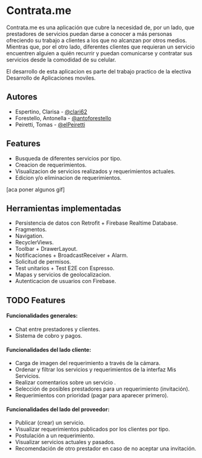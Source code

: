 
# Contrata.me
Contrata.me es una aplicación que cubre la necesidad de, por un lado, que prestadores de servicios puedan darse a conocer a más personas ofreciendo su trabajo a clientes a los que no alcanzan por otros medios. Mientras que, por el otro lado, diferentes clientes que requieran un servicio encuentren alguien a quién recurrir y puedan comunicarse y contratar sus servicios desde la comodidad de su celular.

El desarrollo de esta aplicacion es parte del trabajo practico de la electiva Desarrollo de Aplicaciones moviles.
## Autores

- Espertino, Clarisa - [@clari62](https://www.github.com/clari62)
- Forestello, Antonella - [@antoforestello](https://www.github.com/antoforestello)
- Peiretti, Tomas - [@elPeiretti](https://www.github.com/elPeiretti)
## Features

- Busqueda de diferentes servicios por tipo.
- Creacion de requerimientos.
- Visualizacion de servicios realizados y requerimientos actuales.
- Edicion y/o eliminacion de requerimientos.

[aca poner algunos gif]
## Herramientas implementadas
- Persistencia de datos con Retrofit + Firebase Realtime Database.
- Fragmentos.
- Navigation.
- RecyclerViews.
- Toolbar + DrawerLayout.
- Notificaciones + BroadcastReceiver + Alarm.
- Solicitud de permisos.
- Test unitarios + Test E2E con Espresso.
- Mapas y servicios de geolocalizacion.
- Autenticacion de usuarios con Firebase.
## TODO Features

#### Funcionalidades generales:
- Chat entre prestadores y clientes.
- Sistema de cobro y pagos.

#### Funcionalidades del lado cliente:
- Carga de imagen del requerimiento a través de la cámara.
- Ordenar y filtrar los servicios y requerimientos de la interfaz Mis Servicios.
- Realizar comentarios sobre un servicio .
- Selección de posibles prestadores para un requerimiento (invitación).
- Requerimientos con prioridad (pagar para aparecer primero).

#### Funcionalidades del lado del proveedor:
- Publicar (crear) un servicio.
- Visualizar requerimientos publicados por los clientes por tipo.
- Postulación a un requerimiento.
- Visualizar servicios actuales y pasados.
- Recomendación de otro prestador en caso de no aceptar una invitación.
